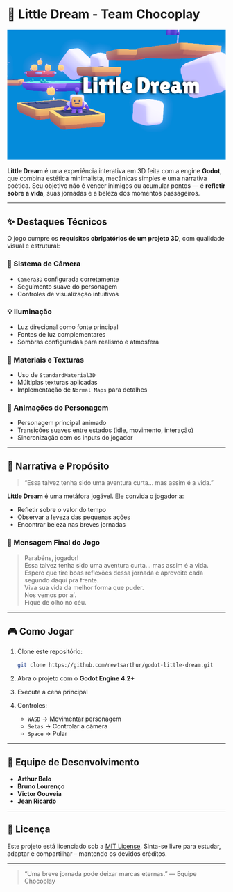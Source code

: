 
# 🌌 Little Dream - Team Chocoplay

![Capa do Jogo](screenshots/gameplay.png)

**Little Dream** é uma experiência interativa em 3D feita com a engine **Godot**, que combina estética minimalista, mecânicas simples e uma narrativa poética. Seu objetivo não é vencer inimigos ou acumular pontos — é **refletir sobre a vida**, suas jornadas e a beleza dos momentos passageiros.

---

## ✨ Destaques Técnicos

O jogo cumpre os **requisitos obrigatórios de um projeto 3D**, com qualidade visual e estrutural:

### 🎥 Sistema de Câmera
- `Camera3D` configurada corretamente
- Seguimento suave do personagem
- Controles de visualização intuitivos

### 💡 Iluminação
- Luz direcional como fonte principal
- Fontes de luz complementares
- Sombras configuradas para realismo e atmosfera

### 🎨 Materiais e Texturas
- Uso de `StandardMaterial3D`
- Múltiplas texturas aplicadas
- Implementação de `Normal Maps` para detalhes

### 🧍 Animações do Personagem
- Personagem principal animado
- Transições suaves entre estados (idle, movimento, interação)
- Sincronização com os inputs do jogador

---

## 📖 Narrativa e Propósito

> “Essa talvez tenha sido uma aventura curta... mas assim é a vida.”

**Little Dream** é uma metáfora jogável. Ele convida o jogador a:
- Refletir sobre o valor do tempo
- Observar a leveza das pequenas ações
- Encontrar beleza nas breves jornadas

### 💬 Mensagem Final do Jogo
> Parabéns, jogador!  
> Essa talvez tenha sido uma aventura curta... mas assim é a vida.  
> Espero que tire boas reflexões dessa jornada e aproveite cada segundo daqui pra frente.  
> Viva sua vida da melhor forma que puder.  
> Nos vemos por aí.  
> Fique de olho no céu.

---

## 🎮 Como Jogar

1. Clone este repositório:
   ```bash
   git clone https://github.com/newtsarthur/godot-little-dream.git

2. Abra o projeto com o **Godot Engine 4.2+**

3. Execute a cena principal

4. Controles:

   * `WASD` → Movimentar personagem
   * `Setas` → Controlar a câmera
   * `Space` → Pular

---

## 👥 Equipe de Desenvolvimento

* **Arthur Belo**
* **Bruno Lourenço**
* **Victor Gouveia**
* **Jean Ricardo**

---

## 📜 Licença

Este projeto está licenciado sob a [MIT License](LICENSE).
Sinta-se livre para estudar, adaptar e compartilhar – mantendo os devidos créditos.

---

> “Uma breve jornada pode deixar marcas eternas.”
> — Equipe Chocoplay
